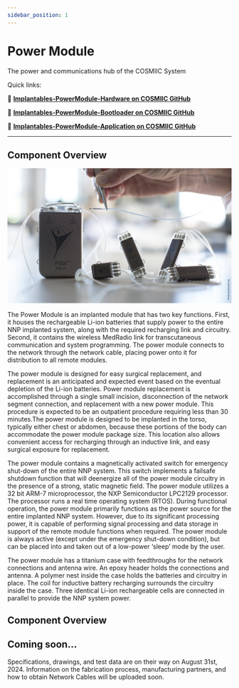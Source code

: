 ```yaml
---
sidebar_position: 1
---
```


# Power Module

The power and communications hub of the COSMIIC System

Quick links:

:link: **[Implantables-PowerModule-Hardware on COSMIIC GitHub](https://github.com/COSMIIC-Inc/Implantables-PowerModule-Hardware)**

:link: **[Implantables-PowerModule-Bootloader on COSMIIC GitHub](https://github.com/COSMIIC-Inc/Implantables-PowerModule-Bootloader)**

:link: **[Implantables-PowerModule-Application on COSMIIC GitHub](https://github.com/COSMIIC-Inc/Implantables-PowerModule-Application)**

---

## Component Overview

![NNP Device](./img/nnp.jpg)

The Power Module is an implanted module that has two key functions. First, it houses the rechargeable Li-ion batteries that supply power to the entire NNP implanted system, along with the required recharging link and circuitry. Second, it contains the wireless MedRadio link for transcutaneous communication and system programming. The power module connects to the network through the network cable, placing power onto it for distribution to all remote modules.

The power module is designed for easy surgical replacement, and replacement is an anticipated and expected event based on the eventual depletion of the Li-ion batteries. Power module replacement is accomplished through a single small incision, disconnection of the network segment connection, and replacement with a new power module. This procedure is expected to be an outpatient procedure requiring less than 30 minutes.The power module is designed to be implanted in the torso, typically either chest or abdomen, because these portions of the body can accommodate the power module package size. This location also allows convenient access for recharging through an inductive link, and easy surgical exposure for replacement.

The power module contains a magnetically activated switch for emergency shut-down of the entire NNP system. This switch implements a failsafe shutdown function that will deenergize all of the power module circuitry in the presence of a strong, static magnetic field. The power module utilizes a 32 bit ARM-7 microprocessor, the NXP Semiconductor LPC2129 processor. The processor runs a real time operating system (RTOS). During functional operation, the power module primarily functions as the power source for the entire implanted NNP system. However, due to its significant processing power, it is capable of performing signal processing and data storage in support of the remote module functions when required. The power module is always active (except under the emergency shut-down condition), but can be placed into and taken out of a low-power ‘sleep’ mode by the user. 

The power module has a titanium case with feedthroughs for the network connections and antenna wire. An epoxy header holds the connections and antenna. A polymer nest inside the case holds the batteries and circuitry in place. The coil for inductive battery recharging surrounds the circuitry inside the case. Three identical Li-ion rechargeable cells are connected in parallel to provide the NNP system power.

## Component Overview

## Coming soon...

Specifications, drawings, and test data are on their way on August 31st, 2024.
Information on the fabrication process, manufacturing partners, and how to obtain Network Cables will be uploaded soon.